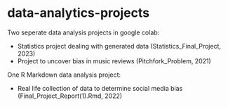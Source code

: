 # data-analytics-projects
Two seperate data analysis projects in google colab:
  - Statistics project dealing with generated data (Statistics_Final_Project, 2023)
  - Project to uncover bias in music reviews (Pitchfork_Problem, 2021)
 
One R Markdown data analysis project:
  - Real life collection of data to determine social media bias (Final_Project_Report(1).Rmd, 2022)
